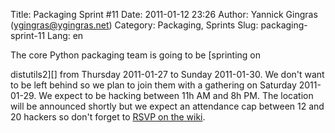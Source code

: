 Title: Packaging Sprint #11
Date: 2011-01-12 23:26
Author: Yannick Gingras (ygingras@ygingras.net)
Category: Packaging, Sprints
Slug: packaging-sprint-11
Lang: en

<!--:en-->The core Python packaging team is going to be [sprinting on
distutils2][] from Thursday 2011-01-27 to Sunday 2011-01-30. We don't
want to be left behind so we plan to join them with a gathering on
Saturday 2011-01-29. We expect to be hacking between 11h AM and 8h PM.
The location will be announced shortly but we expect an attendance cap
between 12 and 20 hackers so don't forget to [RSVP on the wiki][].

  [sprinting on distutils2]: http://tarekziade.wordpress.com/2011/01/11/distutils2-sprint/
  [RSVP on the wiki]: http://wiki.montrealpython.org/index.php/Packaging_no.11

